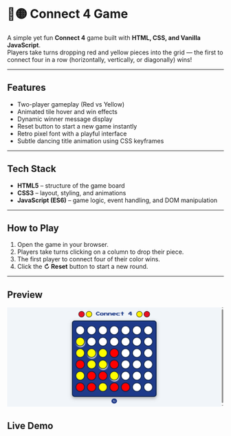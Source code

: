 # 🔴🟡 Connect 4 Game

A simple yet fun **Connect 4** game built with **HTML, CSS, and Vanilla JavaScript**.  
Players take turns dropping red and yellow pieces into the grid — the first to connect four in a row (horizontally, vertically, or diagonally) wins!  

---

## Features

- Two-player gameplay (Red vs Yellow)  
- Animated tile hover and win effects  
- Dynamic winner message display  
- Reset button to start a new game instantly  
- Retro pixel font with a playful interface  
- Subtle dancing title animation using CSS keyframes   

---

## Tech Stack

- **HTML5** – structure of the game board  
- **CSS3** – layout, styling, and animations  
- **JavaScript (ES6)** – game logic, event handling, and DOM manipulation  

---

## How to Play

1. Open the game in your browser.  
2. Players take turns clicking on a column to drop their piece.  
3. The first player to connect four of their color wins.  
4. Click the **↻ Reset** button to start a new round.

---

## Preview

![Connect 4 Screenshot](./images/Connect%204%20Game%20-%20screenshot.png)


## Live Demo 


